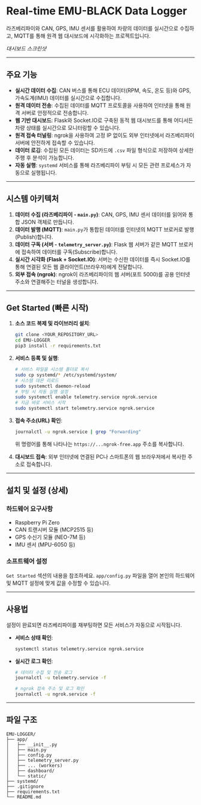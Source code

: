 # Real-time EMU-BLACK Data Logger

라즈베리파이와 CAN, GPS, IMU 센서를 활용하여 차량의 데이터를 실시간으로 수집하고, MQTT를 통해 원격 웹 대시보드에 시각화하는 프로젝트입니다.


*대시보드 스크린샷*

---
## 주요 기능

* **실시간 데이터 수집**: CAN 버스를 통해 ECU 데이터(RPM, 속도, 온도 등)와 GPS, 가속도계(IMU) 데이터를 실시간으로 수집합니다.
* **원격 데이터 전송**: 수집된 데이터를 MQTT 프로토콜을 사용하여 인터넷을 통해 원격 서버로 안정적으로 전송합니다.
* **웹 기반 대시보드**: Flask와 Socket.IO로 구축된 동적 웹 대시보드를 통해 어디서든 차량 상태를 실시간으로 모니터링할 수 있습니다.
* **원격 접속 터널링**: ngrok을 사용하여 고정 IP 없이도 외부 인터넷에서 라즈베리파이 서버에 안전하게 접속할 수 있습니다.
* **데이터 로깅**: 수집된 모든 데이터는 SD카드에 `.csv` 파일 형식으로 저장하여 상세한 주행 후 분석이 가능합니다.
* **자동 실행**: `systemd` 서비스를 통해 라즈베리파이 부팅 시 모든 관련 프로세스가 자동으로 실행됩니다.

---
## 시스템 아키텍처

1.  **데이터 수집 (라즈베리파이 - `main.py`)**: CAN, GPS, IMU 센서 데이터를 읽어와 통합 JSON 객체로 만듭니다.
2.  **데이터 발행 (MQTT)**: `main.py`가 통합된 데이터를 인터넷의 MQTT 브로커로 발행(Publish)합니다.
3.  **데이터 구독 (서버 - `telemetry_server.py`)**: Flask 웹 서버가 같은 MQTT 브로커에 접속하여 데이터를 구독(Subscribe)합니다.
4.  **실시간 시각화 (Flask + Socket.IO)**: 서버는 수신한 데이터를 즉시 Socket.IO를 통해 연결된 모든 웹 클라이언트(브라우저)에게 전달합니다.
5.  **외부 접속 (ngrok)**: ngrok이 라즈베리파이의 웹 서버(포트 5000)를 공용 인터넷 주소와 연결해주는 터널을 생성합니다.

---
## Get Started (빠른 시작)

1.  **소스 코드 복제 및 라이브러리 설치**:
    ```bash
    git clone <YOUR_REPOSITORY_URL>
    cd EMU-LOGGER
    pip3 install -r requirements.txt
    ```

2.  **서비스 등록 및 실행**:
    ```bash
    # 서비스 파일을 시스템 폴더로 복사
    sudo cp systemd/* /etc/systemd/system/
    # 시스템 데몬 리로드
    sudo systemctl daemon-reload
    # 부팅 시 자동 실행 설정
    sudo systemctl enable telemetry.service ngrok.service
    # 지금 바로 서비스 시작
    sudo systemctl start telemetry.service ngrok.service
    ```

3.  **접속 주소(URL) 확인**:
    ```bash
    journalctl -u ngrok.service | grep "Forwarding"
    ```
    위 명령어를 통해 나타나는 `https://...ngrok-free.app` 주소를 복사합니다.

4.  **대시보드 접속**:
    외부 인터넷에 연결된 PC나 스마트폰의 웹 브라우저에서 복사한 주소로 접속합니다.

---
## 설치 및 설정 (상세)

### 하드웨어 요구사항
* Raspberry Pi Zero
* CAN 트랜시버 모듈 (MCP2515 등)
* GPS 수신기 모듈 (NEO-7M 등)
* IMU 센서 (MPU-6050 등)

### 소프트웨어 설정
`Get Started` 섹션의 내용을 참조하세요. `app/config.py` 파일을 열어 본인의 하드웨어 및 MQTT 설정에 맞게 값을 수정할 수 있습니다.

---
## 사용법

설정이 완료되면 라즈베리파이를 재부팅하면 모든 서비스가 자동으로 시작됩니다.

* **서비스 상태 확인**:
    ```bash
    systemctl status telemetry.service ngrok.service
    ```

* **실시간 로그 확인**:
    ```bash
    # 데이터 수집 및 전송 로그
    journalctl -u telemetry.service -f
    
    # ngrok 접속 주소 및 로그 확인
    journalctl -u ngrok.service -f
    ```
---
## 파일 구조
```
EMU-LOGGER/
├── app/
│   ├── __init__.py
│   ├── main.py
│   ├── config.py
│   ├── telemetry_server.py
│   ├── ... (workers)
│   ├── dashboard/
│   └── static/
├── systemd/
├── .gitignore
├── requirements.txt
└── README.md
```
